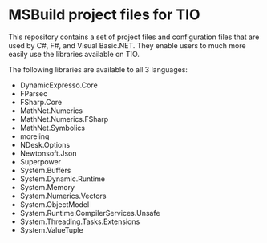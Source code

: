 # MSBuild project files for TIO

This repository contains a set of project files and configuration files that are used by C#, F#, and Visual Basic.NET.
They enable users to much more easily use the libraries available on TIO.

The following libraries are available to all 3 languages:

 - DynamicExpresso.Core
 - FParsec
 - FSharp.Core
 - MathNet.Numerics
 - MathNet.Numerics.FSharp
 - MathNet.Symbolics
 - morelinq
 - NDesk.Options
 - Newtonsoft.Json
 - Superpower
 - System.Buffers
 - System.Dynamic.Runtime
 - System.Memory
 - System.Numerics.Vectors
 - System.ObjectModel
 - System.Runtime.CompilerServices.Unsafe
 - System.Threading.Tasks.Extensions
 - System.ValueTuple
